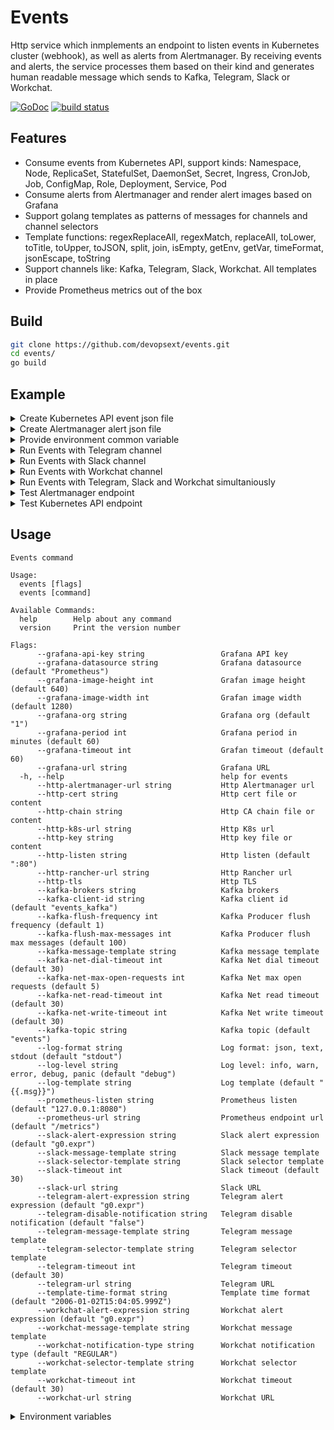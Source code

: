 # Events

Http service which inmplements an endpoint to listen events in Kubernetes cluster (webhook), as well as alerts from Alertmanager. By receiving events and alerts, the service processes them based on their kind and generates human readable message which sends to Kafka, Telegram, Slack or Workchat.

[![GoDoc](https://godoc.org/github.com/devopsext/events?status.svg)](https://godoc.org/github.com/devopsext/events)
[![build status](https://img.shields.io/travis/devopsext/events/master.svg?style=flat-square)](https://travis-ci.org/devopsext/events)

## Features

- Consume events from Kubernetes API, support kinds: Namespace, Node, ReplicaSet, StatefulSet, DaemonSet, Secret, Ingress, CronJob, Job, ConfigMap, Role, Deployment, Service, Pod
- Consume alerts from Alertmanager and render alert images based on Grafana
- Support golang templates as patterns of messages for channels and channel selectors
- Template functions: regexReplaceAll, regexMatch, replaceAll, toLower, toTitle, toUpper, toJSON, split, join, isEmpty, getEnv, getVar, timeFormat, jsonEscape, toString
- Support channels like: Kafka, Telegram, Slack, Workchat. All templates in place
- Provide Prometheus metrics out of the box


## Build

```sh
git clone https://github.com/devopsext/events.git
cd events/
go build
```

## Example

<details>
  <summary>Create Kubernetes API event json file</summary>

```sh
cat <<EOF > k8s.json
{
  "kind": "AdmissionReview",
  "apiVersion": "admission.k8s.io/v1beta1",
  "request": {
    "uid": "23172a7a-f4c6-11e9-953e-0050568aa55b",
    "kind": {
      "group": "",
      "version": "v1",
      "kind": "Pod"
    },
    "resource": {
      "group": "",
      "version": "v1",
      "resource": "pods"
    },
    "namespace": "nodegroup",
    "operation": "CREATE",
    "userInfo": {
      "username": "some-user",
      "uid": "380bb127-e96f-11e8-ae7d-0050568a9a8e",
      "groups": [
        "system:serviceaccounts",
        "system:serviceaccounts:kube-system",
        "system:authenticated"
      ]
    },
    "object": {
      "metadata": {
        "name": "someservice-php-order-1571746740-glbhp",
        "generateName": "someservice-php-order-1571746740-",
        "namespace": "nodegroup",
        "uid": "23171eb4-f4c6-11e9-953e-0050568aa55b",
        "creationTimestamp": "2019-10-22T12:19:04Z",
        "labels": {
          "controller-uid": "231132ee-f4c6-11e9-953e-0050568aa55b",
          "job-name": "someservice-php-order-1571746740",
          "k8s-app": "someservice-php-order",
          "platform.collector/injected": "true",
          "version": "v0.4"
        },
        "annotations": {
          "app": "someservice-php-order",
          "prometheus.io/path": "/metrics",
          "prometheus.io/port": "60000",
          "prometheus.io/scrape": "true"
        },
        "ownerReferences": [
          {
            "apiVersion": "batch/v1",
            "kind": "Job",
            "name": "someservice-php-order-1571746740",
            "uid": "231132ee-f4c6-11e9-953e-0050568aa55b",
            "controller": true,
            "blockOwnerDeletion": true
          }
        ]
      },
      "spec": {
        "volumes": [
          {
            "name": "someservice-php-env-file-volume",
            "configMap": {
              "name": "someservice-php-env-file",
              "defaultMode": 420
            }
          },
          {
            "name": "default-token-mn7zd",
            "secret": {
              "secretName": "default-token-mn7zd",
              "defaultMode": 420
            }
          },
          {
            "name": "dockersock",
            "hostPath": {
              "path": "/var/run/docker.sock",
              "type": ""
            }
          },
          {
            "name": "platform-collector-token",
            "secret": {
              "secretName": "platform-collector-token",
              "defaultMode": 420
            }
          }
        ],
        "containers": [
          {
            "name": "someservice-php-order",
            "image": "someregistry.com/someservice-php:v0.4",
            "command": [
              "/bin/bash",
              "-c",
              "cd /var/www ; php -d memory_limit=512M artisan transform:order; echo \"Done\"; sleep 3"
            ],
            "env": [
              {
                "name": "POD_NAME",
                "valueFrom": {
                  "fieldRef": {
                    "apiVersion": "v1",
                    "fieldPath": "metadata.name"
                  }
                }
              }
            ],
            "resources": {
              "limits": {
                "cpu": "1",
                "memory": "200Mi"
              },
              "requests": {
                "cpu": "500m",
                "memory": "150Mi"
              }
            },
            "volumeMounts": [
              {
                "name": "someservice-php-env-file-volume",
                "mountPath": "/env"
              },
              {
                "name": "default-token-mn7zd",
                "readOnly": true,
                "mountPath": "/var/run/secrets/kubernetes.io/serviceaccount"
              }
            ],
            "terminationMessagePath": "/dev/termination-log",
            "terminationMessagePolicy": "File",
            "imagePullPolicy": "IfNotPresent"
          },
          {
            "name": "collector",
            "image": "collector/pod:1.9.3.11-1.1.0",
            "env": [
              {
                "name": "KAFKA_BROKERS",
                "value": "broker:9092"
              },
              {
                "name": "POD_NAME",
                "valueFrom": {
                  "fieldRef": {
                    "apiVersion": "v1",
                    "fieldPath": "metadata.name"
                  }
                }
              },
              {
                "name": "COLLECTOR_GLOBAL_TAGS_ORCHESTRATION",
                "value": "k8s.test.env"
              }
            ],
            "resources": {},
            "volumeMounts": [
              {
                "name": "platform-collector-token",
                "readOnly": true,
                "mountPath": "/var/run/secrets/kubernetes.io/serviceaccount"
              },
              {
                "name": "dockersock",
                "readOnly": true,
                "mountPath": "/var/run/docker.sock"
              }
            ],
            "terminationMessagePath": "/dev/termination-log",
            "terminationMessagePolicy": "File",
            "imagePullPolicy": "Always"
          }
        ],
        "restartPolicy": "Never",
        "terminationGracePeriodSeconds": 30,
        "dnsPolicy": "ClusterFirst",
        "nodeSelector": {
          "platform.isolation/nodegroup": "nodegroup"
        },
        "serviceAccountName": "default",
        "serviceAccount": "default",
        "securityContext": {},
        "imagePullSecrets": [
          {
            "name": "registry.exness.io"
          }
        ],
        "schedulerName": "default-scheduler",
        "tolerations": [
          {
            "key": "node.kubernetes.io/not-ready",
            "operator": "Exists",
            "effect": "NoExecute",
            "tolerationSeconds": 300
          },
          {
            "key": "node.kubernetes.io/unreachable",
            "operator": "Exists",
            "effect": "NoExecute",
            "tolerationSeconds": 300
          }
        ],
        "priority": 0
      },
      "status": {
        "phase": "Pending",
        "qosClass": "Burstable"
      }
    },
    "oldObject": null,
    "dryRun": false
  }
}
EOF
```
</details>

<details>
  <summary>Create Alertmanager alert json file</summary>

```sh
cat <<EOF > 
{
  "receiver": "events",
  "status": "firing",
  "alerts": [
    {
      "status": "firing",
      "labels": {
        "alertname": "Process Open FDS 2",
        "app": "prometheus",
        "instance": "10.42.0.5:9090",
        "kubernetes_namespace": "default",
        "kubernetes_pod_name": "prometheus-0",
        "severity": "some",
        "unit": "short",
        "minutes": "10",
        "statefulset_kubernetes_io_pod_name": "prometheus-0"
      },
      "annotations": {
        "summary": "High process Open FDS"
      },
      "startsAt": "2020-12-22T16:42:47.056441315Z",
      "endsAt": "0001-01-01T00:00:00Z",
      "generatorURL": "http://prometheus-0:9090/graph?g0.expr=rate(process_cpu_seconds_total[1m]) > 0.004&g0.tab=1",
      "fingerprint": "f8767e67485c740c"
    }
  ],
  "groupLabels": {
    "alertname": "Process Open FDS"
  },
  "commonLabels": {
    "alertname": "Process Open FDS",
    "app": "prometheus",
    "instance": "10.42.0.5:9090",
    "kubernetes_namespace": "default",
    "kubernetes_pod_name": "prometheus-0",
    "severity": "some",
    "statefulset_kubernetes_io_pod_name": "prometheus-0"
  },
  "commonAnnotations": {
    "summary": "High process Open FDS"
  },
  "externalURL": "http://alertmanager-db66d4578-dm696:9093",
  "version": "4",
  "groupKey": "{}/{}:{alertname=\"Process Open FDS\"}"
}
EOF
```
</details>

<details>
  <summary>Provide environment common variable</summary>
<br>
In a case of Grafana images based on alert rules which come from Alertmanager, setup environment variables for convinience. You can use command switches for that, but for the sake of simplicity, environment variables should be provided. 

```sh
export EVENTS_GRAFANA_URL="Place Grafana URL in case of Alertmanger images or leave it empty"
export EVENTS_GRAFANA_API_KEY="Place Grafana API key"
export EVENTS_LOG_FORMAT="stdout"
export EVENTS_LOG_LEVEL="debug"
export EVENTS_LOG_TEMPLATE="{{.msg}}"
```
</details>

<details>
  <summary>Run Events with Telegram channel</summary>

```sh
export TELEGRAM_BOT="Place Telegram bot"
export TELEGRAM_CHAT_ID="Place Telegram chat ID"
```

```sh
./events --http-listen :8081 --http-k8s-url /k8s --http-alertmanager-url /alertmanager \
         --telegram-url "https://api.telegram.org/bot${TELEGRAM_BOT}/sendMessage?chat_id=${TELEGRAM_CHAT_ID}" \
         --telegram-message-template "{{- define \"telegram-message\"}}{{ printf (toJSON .)}}{{- end}}"
```

or

```sh
./events --http-listen :8081 --http-k8s-url /k8s --http-alertmanager-url /alertmanager \
         --telegram-url "https://api.telegram.org/bot${TELEGRAM_BOT}/sendMessage?chat_id=${TELEGRAM_CHAT_ID}" \
         --telegram-message-template "telegram.message"
```

</details>

<details>
  <summary>Run Events with Slack channel</summary>

```sh
export SLACK_TOKEN="Place Slack token"
export SLACK_CHANNELS="Place Slack channels"
```

```sh
./events --http-listen :8081 --http-k8s-url /k8s --http-alertmanager-url /alertmanager \
         --slack-url "https://slack.com/api/files.upload?token=${SLACK_TOKEN}&channels=${SLACK_CHANNELS}" \
         --slack-message-template "{{- define \"slack-message\"}}{{ printf (toJSON .)}}{{- end}}"
```

or

```sh
./events --http-listen :8081 --http-k8s-url /k8s --http-alertmanager-url /alertmanager \
         --slack-url "https://slack.com/api/files.upload?token=${SLACK_TOKEN}&channels=${SLACK_CHANNELS}" \
         --slack-message-template "slack.message"
```
</details>

<details>
  <summary>Run Events with Workchat channel</summary>

```sh
export WORKCHAT_TOKEN="Place Workchat access token"
export WORKCHAT_RECIPIENT="Place Wotkchat thread group"
```

```sh
./events --http-listen :8081 --http-k8s-url /k8s --http-alertmanager-url /alertmanager \
         --workchat-url "https://graph.workplace.com/v9.0/me/messages?access_token=${WORKCHAT_TOKEN}&recipient=%7B%22thread_key%22%3A%22${WORKCHAT_RECIPIENT}%22%7D" \
         --workchat-message-template "{{- define \"workchat-message\"}}{{ printf \"Hey...\" }}{{- end}}"
```

or

```sh
./events --http-listen :8081 --http-k8s-url /k8s --http-alertmanager-url /alertmanager \
         --workchat-url "https://graph.workplace.com/v9.0/me/messages?access_token=${WORKCHAT_TOKEN}&recipient=%7B%22thread_key%22%3A%22${WORKCHAT_RECIPIENT}%22%7D" \
         --workchat-message-template "workchat.message"
```

</details>

<details>
  <summary>Run Events with Telegram, Slack and Workchat simultaniously</summary>

```sh
./events --http-listen :8081 --http-k8s-url /k8s --http-alertmanager-url /alertmanager \
         --telegram-url "https://api.telegram.org/bot${TELEGRAM_BOT}/sendMessage?chat_id=${TELEGRAM_CHAT_ID}" \
         --telegram-message-template "{{- define \"telegram-message\"}}{{ printf (toJSON .)}}{{- end}}" \
         --slack-url "https://slack.com/api/files.upload?token=${SLACK_TOKEN}&channels=${SLACK_CHANNELS}" \
         --slack-message-template "{{- define \"slack-message\"}}{{ printf (toJSON .)}}{{- end}}" \
         --workchat-url "https://graph.workplace.com/v9.0/me/messages?access_token=${WORKCHAT_TOKEN}&recipient=%7B%22thread_key%22%3A%22${WORKCHAT_RECIPIENT}%22%7D" \
         --workchat-message-template "{{- define \"workchat-message\"}}{{ printf \"Hey...\" }}{{- end}}"
```

or

```sh
./events --http-listen :8081 --http-k8s-url /k8s --http-alertmanager-url /alertmanager \
         --telegram-url "https://api.telegram.org/bot${TELEGRAM_BOT}/sendMessage?chat_id=${TELEGRAM_CHAT_ID}" \
         --telegram-message-template "telegram.message" \
         --slack-url "https://slack.com/api/files.upload?token=${SLACK_TOKEN}&channels=${SLACK_CHANNELS}" \
         --slack-message-template "slack.message" \
         --workchat-url "https://graph.workplace.com/v9.0/me/messages?access_token=${WORKCHAT_TOKEN}&recipient=%7B%22thread_key%22%3A%22${WORKCHAT_RECIPIENT}%22%7D" \
         --workchat-message-template "workchat.message"
```

</details>

<details>
  <summary>Test Alertmanager endpoint</summary>

```sh
curl -X POST -H 'Content-type: application/json' -d @alertmanager.json http://127.0.0.1:8081/alertmanager
```

```json
{"Message":"OK"}
```
</details>

<details>
  <summary>Test Kubernetes API endpoint</summary>

```sh
curl -X POST -H 'Content-type: application/json' -d @k8s.json http://127.0.0.1:8081/k8s
```

```json
{"response":{"uid":"23172a7a-f4c6-11e9-953e-0050568aa55b","allowed":true}}
```
</details>

## Usage

```
Events command

Usage:
  events [flags]
  events [command]

Available Commands:
  help        Help about any command
  version     Print the version number

Flags:
      --grafana-api-key string                 Grafana API key
      --grafana-datasource string              Grafana datasource (default "Prometheus")
      --grafana-image-height int               Grafan image height (default 640)
      --grafana-image-width int                Grafan image width (default 1280)
      --grafana-org string                     Grafana org (default "1")
      --grafana-period int                     Grafana period in minutes (default 60)
      --grafana-timeout int                    Grafan timeout (default 60)
      --grafana-url string                     Grafana URL
  -h, --help                                   help for events
      --http-alertmanager-url string           Http Alertmanager url
      --http-cert string                       Http cert file or content
      --http-chain string                      Http CA chain file or content
      --http-k8s-url string                    Http K8s url
      --http-key string                        Http key file or content
      --http-listen string                     Http listen (default ":80")
      --http-rancher-url string                Http Rancher url
      --http-tls                               Http TLS
      --kafka-brokers string                   Kafka brokers
      --kafka-client-id string                 Kafka client id (default "events_kafka")
      --kafka-flush-frequency int              Kafka Producer flush frequency (default 1)
      --kafka-flush-max-messages int           Kafka Producer flush max messages (default 100)
      --kafka-message-template string          Kafka message template
      --kafka-net-dial-timeout int             Kafka Net dial timeout (default 30)
      --kafka-net-max-open-requests int        Kafka Net max open requests (default 5)
      --kafka-net-read-timeout int             Kafka Net read timeout (default 30)
      --kafka-net-write-timeout int            Kafka Net write timeout (default 30)
      --kafka-topic string                     Kafka topic (default "events")
      --log-format string                      Log format: json, text, stdout (default "stdout")
      --log-level string                       Log level: info, warn, error, debug, panic (default "debug")
      --log-template string                    Log template (default "{{.msg}}")
      --prometheus-listen string               Prometheus listen (default "127.0.0.1:8080")
      --prometheus-url string                  Prometheus endpoint url (default "/metrics")
      --slack-alert-expression string          Slack alert expression (default "g0.expr")
      --slack-message-template string          Slack message template
      --slack-selector-template string         Slack selector template
      --slack-timeout int                      Slack timeout (default 30)
      --slack-url string                       Slack URL
      --telegram-alert-expression string       Telegram alert expression (default "g0.expr")
      --telegram-disable-notification string   Telegram disable notification (default "false")
      --telegram-message-template string       Telegram message template
      --telegram-selector-template string      Telegram selector template
      --telegram-timeout int                   Telegram timeout (default 30)
      --telegram-url string                    Telegram URL
      --template-time-format string            Template time format (default "2006-01-02T15:04:05.999Z")
      --workchat-alert-expression string       Workchat alert expression (default "g0.expr")
      --workchat-message-template string       Workchat message template
      --workchat-notification-type string      Workchat notification type (default "REGULAR")
      --workchat-selector-template string      Workchat selector template
      --workchat-timeout int                   Workchat timeout (default 30)
      --workchat-url string                    Workchat URL

```

<details>
  <summary>Environment variables</summary>
<br>
For containerization purpose all command switches have environment variables analogs.

- EVENTS_LOG_FORMAT
- EVENTS_LOG_LEVEL
- EVENTS_LOG_TEMPLATE

- EVENTS_PROMETHEUS_URL
- EVENTS_PROMETHEUS_LISTEN

- EVENTS_TEMPLATE_TIME_FORMAT
- EVENTS_HTTP_K8S_URL
- EVENTS_HTTP_RANCHER_URL
- EVENTS_HTTP_ALERTMANAGER_URL
- EVENTS_HTTP_LISTEN
- EVENTS_HTTP_TLS
- EVENTS_HTTP_CERT
- EVENTS_HTTP_KEY
- EVENTS_HTTP_CHAIN

- EVENTS_COLLECTOR_ADDRESS
- EVENTS_COLLECTOR_MESSAGE_TEMPLATE

- EVENTS_KAFKA_CLIEND_ID
- EVENTS_KAFKA_MESSAGE_TEMPLATE
- EVENTS_KAFKA_BROKERS
- EVENTS_KAFKA_TOPIC
- EVENTS_KAFKA_FLUSH_FREQUENCY
- EVENTS_KAFKA_FLUSH_MAX_MESSAGES
- EVENTS_KAFKA_NET_MAX_OPEN_REQUESTS
- EVENTS_KAFKA_NET_DIAL_TIMEOUT
- EVENTS_KAFKA_NET_READ_TIMEOUT
- EVENTS_KAFKA_NET_WRITE_TIMEOUT

- EVENTS_TELEGRAM_MESSAGE_TEMPLATE
- EVENTS_TELEGRAM_SELECTOR_TEMPLATE
- EVENTS_TELEGRAM_URL
- EVENTS_TELEGRAM_TIMEOUT
- EVENTS_TELEGRAM_ALERT_EXPRESSION
- EVENTS_TELEGRAM_DISABLE_NOTIFICATION

- EVENTS_SLACK_MESSAGE_TEMPLATE
- EVENTS_SLACK_SELECTOR_TEMPLATE
- EVENTS_SLACK_URL
- EVENTS_SLACK_TIMEOUT
- EVENTS_SLACK_ALERT_EXPRESSION

- EVENTS_WORKCHAT_MESSAGE_TEMPLATE
- EVENTS_WORKCHAT_SELECTOR_TEMPLATE
- EVENTS_WORKCHAT_URL
- EVENTS_WORKCHAT_TIMEOUT
- EVENTS_WORKCHAT_ALERT_EXPRESSION
- EVENTS_WORKCHAT_NOTIFICATION_TYPE

- EVENTS_GRAFANA_URL
- EVENTS_GRAFANA_TIMEOUT
- EVENTS_GRAFANA_DATASOURCE
- EVENTS_GRAFANA_API_KEY
- EVENTS_GRAFANA_ORG
- EVENTS_GRAFANA_PERIOD
- EVENTS_GRAFANA_IMAGE_WIDTH
- EVENTS_GRAFANA_IMAGE_HEIGHT
</details>
